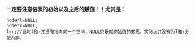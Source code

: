 **一定要注意链表的初始以及之后的赋值！！尤其是：**

```
node*l=NULL;
node*r=NULL;
l=r;//此时l和r并没有指向同一个空间，NULL只是赋初始值的意思，实际上并没有为l和r分配内存。
```



